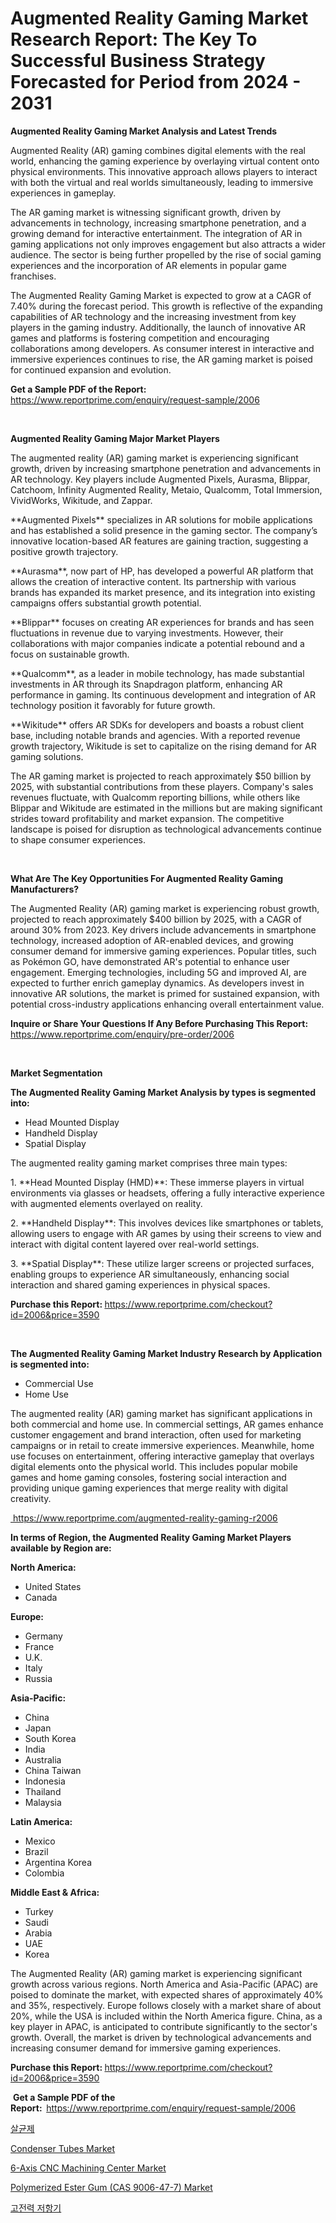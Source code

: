 <p><h1>Augmented Reality Gaming Market Research Report: The Key To Successful Business Strategy Forecasted for Period from 2024 - 2031</h1></p><p><strong>Augmented Reality Gaming Market Analysis and Latest Trends</strong></p>
<p><p>Augmented Reality (AR) gaming combines digital elements with the real world, enhancing the gaming experience by overlaying virtual content onto physical environments. This innovative approach allows players to interact with both the virtual and real worlds simultaneously, leading to immersive experiences in gameplay. </p><p>The AR gaming market is witnessing significant growth, driven by advancements in technology, increasing smartphone penetration, and a growing demand for interactive entertainment. The integration of AR in gaming applications not only improves engagement but also attracts a wider audience. The sector is being further propelled by the rise of social gaming experiences and the incorporation of AR elements in popular game franchises.</p><p>The Augmented Reality Gaming Market is expected to grow at a CAGR of 7.40% during the forecast period. This growth is reflective of the expanding capabilities of AR technology and the increasing investment from key players in the gaming industry. Additionally, the launch of innovative AR games and platforms is fostering competition and encouraging collaborations among developers. As consumer interest in interactive and immersive experiences continues to rise, the AR gaming market is poised for continued expansion and evolution.</p></p>
<p><strong>Get a Sample PDF of the Report:&nbsp;</strong> <a href="https://www.reportprime.com/enquiry/request-sample/2006">https://www.reportprime.com/enquiry/request-sample/2006</a></p>
<p>&nbsp;</p>
<p><strong>Augmented Reality Gaming Major Market Players</strong></p>
<p><p>The augmented reality (AR) gaming market is experiencing significant growth, driven by increasing smartphone penetration and advancements in AR technology. Key players include Augmented Pixels, Aurasma, Blippar, Catchoom, Infinity Augmented Reality, Metaio, Qualcomm, Total Immersion, VividWorks, Wikitude, and Zappar.</p><p>**Augmented Pixels** specializes in AR solutions for mobile applications and has established a solid presence in the gaming sector. The company’s innovative location-based AR features are gaining traction, suggesting a positive growth trajectory.</p><p>**Aurasma**, now part of HP, has developed a powerful AR platform that allows the creation of interactive content. Its partnership with various brands has expanded its market presence, and its integration into existing campaigns offers substantial growth potential.</p><p>**Blippar** focuses on creating AR experiences for brands and has seen fluctuations in revenue due to varying investments. However, their collaborations with major companies indicate a potential rebound and a focus on sustainable growth.</p><p>**Qualcomm**, as a leader in mobile technology, has made substantial investments in AR through its Snapdragon platform, enhancing AR performance in gaming. Its continuous development and integration of AR technology position it favorably for future growth.</p><p>**Wikitude** offers AR SDKs for developers and boasts a robust client base, including notable brands and agencies. With a reported revenue growth trajectory, Wikitude is set to capitalize on the rising demand for AR gaming solutions.</p><p>The AR gaming market is projected to reach approximately $50 billion by 2025, with substantial contributions from these players. Company's sales revenues fluctuate, with Qualcomm reporting billions, while others like Blippar and Wikitude are estimated in the millions but are making significant strides toward profitability and market expansion. The competitive landscape is poised for disruption as technological advancements continue to shape consumer experiences.</p></p>
<p>&nbsp;</p>
<p><strong>What Are The Key Opportunities For Augmented Reality Gaming Manufacturers?</strong></p>
<p><p>The Augmented Reality (AR) gaming market is experiencing robust growth, projected to reach approximately $400 billion by 2025, with a CAGR of around 30% from 2023. Key drivers include advancements in smartphone technology, increased adoption of AR-enabled devices, and growing consumer demand for immersive gaming experiences. Popular titles, such as Pokémon GO, have demonstrated AR's potential to enhance user engagement. Emerging technologies, including 5G and improved AI, are expected to further enrich gameplay dynamics. As developers invest in innovative AR solutions, the market is primed for sustained expansion, with potential cross-industry applications enhancing overall entertainment value.</p></p>
<p><strong>Inquire or Share Your Questions If Any Before Purchasing This Report:</strong> <a href="https://www.reportprime.com/enquiry/pre-order/2006">https://www.reportprime.com/enquiry/pre-order/2006</a></p>
<p>&nbsp;</p>
<p><strong>Market Segmentation</strong></p>
<p><strong>The Augmented Reality Gaming Market Analysis by types is segmented into:</strong></p>
<p><ul><li>Head Mounted Display</li><li>Handheld Display</li><li>Spatial Display</li></ul></p>
<p><p>The augmented reality gaming market comprises three main types: </p><p>1. **Head Mounted Display (HMD)**: These immerse players in virtual environments via glasses or headsets, offering a fully interactive experience with augmented elements overlayed on reality. </p><p>2. **Handheld Display**: This involves devices like smartphones or tablets, allowing users to engage with AR games by using their screens to view and interact with digital content layered over real-world settings. </p><p>3. **Spatial Display**: These utilize larger screens or projected surfaces, enabling groups to experience AR simultaneously, enhancing social interaction and shared gaming experiences in physical spaces.</p></p>
<p><strong>Purchase this Report:&nbsp;</strong><a href="https://www.reportprime.com/checkout?id=2006&price=3590">https://www.reportprime.com/checkout?id=2006&price=3590</a></p>
<p>&nbsp;</p>
<p><strong>The Augmented Reality Gaming Market Industry Research by Application is segmented into:</strong></p>
<p><ul><li>Commercial Use</li><li>Home Use</li></ul></p>
<p><p>The augmented reality (AR) gaming market has significant applications in both commercial and home use. In commercial settings, AR games enhance customer engagement and brand interaction, often used for marketing campaigns or in retail to create immersive experiences. Meanwhile, home use focuses on entertainment, offering interactive gameplay that overlays digital elements onto the physical world. This includes popular mobile games and home gaming consoles, fostering social interaction and providing unique gaming experiences that merge reality with digital creativity.</p></p>
<p><a href="https://www.reportprime.com/augmented-reality-gaming-r2006">&nbsp;https://www.reportprime.com/augmented-reality-gaming-r2006</a></p>
<p><strong>In terms of Region, the Augmented Reality Gaming Market Players available by Region are:</strong></p>
<p>
    <p> <strong> North America: </strong>
        <ul>
            <li>United States</li>
            <li>Canada</li>
        </ul>
        </p> 
    <p> <strong> Europe: </strong>
        <ul>
            <li>Germany</li>
            <li>France</li>
            <li>U.K.</li>
            <li>Italy</li>
            <li>Russia</li>
        </ul>
        </p> 
    <p> <strong> Asia-Pacific: </strong>
        <ul>
            <li>China</li>
            <li>Japan</li>
            <li>South Korea</li>
            <li>India</li>
            <li>Australia</li>
            <li>China Taiwan</li>
            <li>Indonesia</li>
            <li>Thailand</li>
            <li>Malaysia</li>
        </ul>
        </p> 
    <p> <strong> Latin America: </strong>
        <ul>
            <li>Mexico</li>
            <li>Brazil</li>
            <li>Argentina Korea</li>
            <li>Colombia</li>
        </ul>
        </p> 
    <p> <strong> Middle East & Africa: </strong>
        <ul>
            <li>Turkey</li>
            <li>Saudi</li>
            <li>Arabia</li>
            <li>UAE</li>
            <li>Korea</li>
        </ul>
    </p>
    </p>
<p><p>The Augmented Reality (AR) gaming market is experiencing significant growth across various regions. North America and Asia-Pacific (APAC) are poised to dominate the market, with expected shares of approximately 40% and 35%, respectively. Europe follows closely with a market share of about 20%, while the USA is included within the North America figure. China, as a key player in APAC, is anticipated to contribute significantly to the sector's growth. Overall, the market is driven by technological advancements and increasing consumer demand for immersive gaming experiences.</p></p>
<p><strong>Purchase this Report: </strong><a href="https://www.reportprime.com/checkout?id=2006&price=3590">https://www.reportprime.com/checkout?id=2006&price=3590</a></p>
<p>&nbsp;<strong>Get a Sample PDF of the Report:&nbsp;&nbsp;</strong><a href="https://www.reportprime.com/enquiry/request-sample/2006">https://www.reportprime.com/enquiry/request-sample/2006</a></p>
<p><strong></strong></p>
<p><p><a href="https://medium.com/@addiehirthe50/2024%EB%85%84%EB%B6%80%ED%84%B0-2031%EB%85%84%EA%B9%8C%EC%A7%80-%EC%98%88%EC%B8%A1%EB%90%9C-%EB%B0%95%ED%85%8C%EB%A6%AC%EC%8B%9C%EB%93%9C-%EC%8B%9C%EC%9E%A5%EC%9D%98-%EC%8B%A0%ED%9D%A5-%EC%8B%9C%EC%9E%A5-%EB%8F%99%ED%96%A5-%EB%B0%8F-%EC%A7%80%EC%97%AD-%EB%B6%84%EC%84%9D-e3aed379e29c">살균제</a></p><p><a href="https://www.linkedin.com/pulse/condenser-tubes-market-global-regional-analysis-focus-region-jxzxc?trackingId=Ao57erONRQWcM8PoqTNF9Q%3D%3D">Condenser Tubes Market</a></p><p><a href="https://medium.com/@richard.james09789/6-axis-cnc-machining-center-market-revolution-2024-2031-market-trends-shaping-the-next-decade-030677878c0b">6-Axis CNC Machining Center Market</a></p><p><a href="https://medium.com/@christopher.walker6564/polymerized-ester-gum-cas-9006-47-7-market-emerging-trends-and-future-prospects-for-period-from-3bbf1d7f47cf?postPublishedType=initial">Polymerized Ester Gum (CAS 9006-47-7) Market</a></p><p><a href="https://github.com/sougarounis/Market-Research-Report-List-6/blob/main/36485182289.md">고전력 저항기</a></p></p>